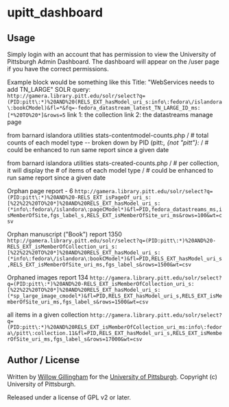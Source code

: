 # upitt_dashboard



## Usage
Simply login with an account that has permission to view the University of Pittsburgh Admin Dashboard.  The dashboard will appear on the /user page if you have the correct permissions.


Example block would be something like this Title: "WebServices needs to add TN_LARGE" 
SOLR query: `http://gamera.library.pitt.edu/solr/select?q=(PID:pitt\:*)%20AND%20(RELS_EXT_hasModel_uri_s:info\:fedora\/islandora\:bookCModel)&fl=*&fq=-fedora_datastream_latest_TN_LARGE_ID_ms:[*%20TO%20*]&rows=5` 
link 1: the collection
link 2: the datastreams manage page


from barnard islandora utilities stats-contentmodel-counts.php
/ # total counts of each model type -- broken down by PID (pitt:*, {not "pitt"}:*
/ # could be enhanced to run same report since a given date

from barnard islandora utilities stats-created-counts.php
/ # per collection, it will display the # of items of each model type
/ # could be enhanced to run same report since a given date

Orphan page report - 6
`http://gamera.library.pitt.edu/solr/select?q=(PID:pitt\:*)%20AND%20-RELS_EXT_isPageOf_uri_s:[%22%22%20TO%20*]%20AND%20RELS_EXT_hasModel_uri_s:(*info\:fedora\/islandora\:pageCModel*)&fl=PID,fedora_datastreams_ms,isMemberOfSite,fgs_label_s,RELS_EXT_isMemberOfSite_uri_ms&rows=100&wt=csv`

Orphan manuscript ("Book") report 1350 
`http://gamera.library.pitt.edu/solr/select?q=(PID:pitt\:*)%20AND%20-RELS_EXT_isMemberOfCollection_uri_s:[%22%22%20TO%20*]%20AND%20RELS_EXT_hasModel_uri_s:(*info\:fedora\/islandora\:bookCModel*)&fl=PID,RELS_EXT_hasModel_uri_s,RELS_EXT_isMemberOfSite_uri_ms,fgs_label_s&rows=1500&wt=csv`

Orphaned images report 134
`http://gamera.library.pitt.edu/solr/select?q=(PID:pitt\:*)%20AND%20-RELS_EXT_isMemberOfCollection_uri_s:[%22%22%20TO%20*]%20AND%20RELS_EXT_hasModel_uri_s:(*sp_large_image_cmodel*)&fl=PID,RELS_EXT_hasModel_uri_s,RELS_EXT_isMemberOfSite_uri_ms,fgs_label_s&rows=1500&wt=csv`

all items in a given collection
`http://gamera.library.pitt.edu/solr/select?q=(PID:pitt\:*)%20AND%20RELS_EXT_isMemberOfCollection_uri_ms:info\:fedora\/pitt\:collection.11&fl=PID,RELS_EXT_hasModel_uri_s,RELS_EXT_isMemberOfSite_uri_ms,fgs_label_s&rows=17000&wt=csv`

## Author / License

Written by [Willow Gillingham](https://github.com/bgilling) for the [University of Pittsburgh](http://www.pitt.edu).  Copyright (c) University of Pittsburgh.

Released under a license of GPL v2 or later.
